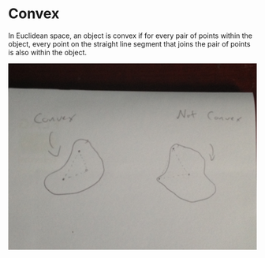 Convex
======

In Euclidean space, an object is convex if for every pair of points within the object, every point on the straight line segment that joins the pair of points is also within the object.

![Convex Photo](./img/convex.jpg)
